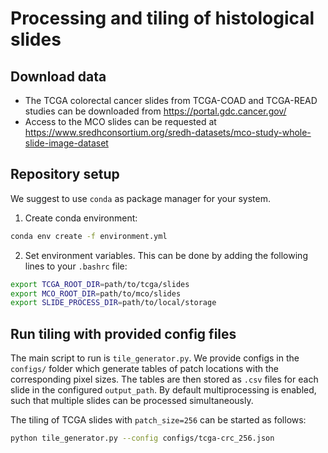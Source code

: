 # Processing and tiling of histological slides

## Download data
- The TCGA colorectal cancer slides from TCGA-COAD and TCGA-READ studies can be downloaded from <https://portal.gdc.cancer.gov/>
- Access to the MCO slides can be requested at <https://www.sredhconsortium.org/sredh-datasets/mco-study-whole-slide-image-dataset>

## Repository setup

We suggest to use `conda` as package manager for your system.

1. Create conda environment:
```bash
conda env create -f environment.yml
```

2. Set environment variables. This can be done by adding the following lines to your `.bashrc` file:
```bash
export TCGA_ROOT_DIR=path/to/tcga/slides
export MCO_ROOT_DIR=path/to/mco/slides
export SLIDE_PROCESS_DIR=path/to/local/storage
```

## Run tiling with provided config files

The main script to run is `tile_generator.py`. We provide configs in the `configs/` folder which generate tables of patch locations with the corresponding pixel sizes. The tables are then stored as `.csv` files for each slide in the configured `output_path`. 
By default multiprocessing is enabled, such that multiple slides can be processed simultaneously.

The tiling of TCGA slides with `patch_size=256` can be started as follows:
```bash
python tile_generator.py --config configs/tcga-crc_256.json
```